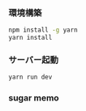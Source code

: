 ### 環境構築

```bash
npm install -g yarn
yarn install
```

### サーバー起動

```bash
yarn run dev
```

### sugar memo

<style lang="scss">
 →cssで書いてもいい、scssでかけると楽